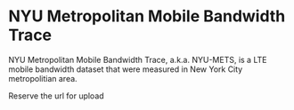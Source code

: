 # NYU Metropolitan Mobile Bandwidth Trace 
NYU Metropolitan Mobile Bandwidth Trace, a.k.a. NYU-METS, is a LTE mobile bandwidth dataset that were measured in New York City metropolitian area.

Reserve the url for upload
